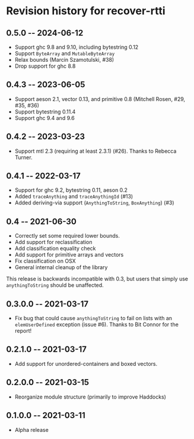 # Revision history for recover-rtti

## 0.5.0 -- 2024-06-12

* Support ghc 9.8 and 9.10, including bytestring 0.12
* Support `ByteArray` and `MutableByteArray`
* Relax bounds (Marcin Szamotulski, #38)
* Drop support for ghc 8.8

## 0.4.3 -- 2023-06-05

* Support aeson 2.1, vector 0.13, and primitive 0.8
  (Mitchell Rosen, #29, #35, #36)
* Support bytestring 0.11.4
* Support ghc 9.4 and 9.6

## 0.4.2 -- 2023-03-23

* Support mtl 2.3 (requiring at least 2.3.1) (#26).
  Thanks to Rebecca Turner.

## 0.4.1 -- 2022-03-17

* Support for ghc 9.2, bytestring 0.11, aeson 0.2
* Added `traceAnything` and `traceAnythingId` (#13)
* Added deriving-via support (`AnythingToString`, `BoxAnything`) (#3)

## 0.4 -- 2021-06-30

* Correctly set some required lower bounds.
* Add support for reclassification
* Add classification equality check
* Add support for primitive arrays and vectors
* Fix classification on OSX
* General internal cleanup of the library

This release is backwards incompatible with 0.3, but users that simply use
`anythingToString` should be unaffected.

## 0.3.0.0 -- 2021-03-17

* Fix bug that could cause `anythingToString` to fail on lists with an
  `elemUserDefined` exception (issue #6). Thanks to Bit Connor for the report!

## 0.2.1.0 -- 2021-03-17

* Add support for unordered-containers and boxed vectors.

## 0.2.0.0 -- 2021-03-15

* Reorganize module structure (primarily to improve Haddocks)

## 0.1.0.0 -- 2021-03-11

* Alpha release
